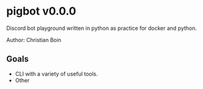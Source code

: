 # pigbot v0.0.0

Discord bot playground written in python as practice for docker and python.

Author: Christian Boin

## Goals

- CLI with a variety of useful tools.
- Other
